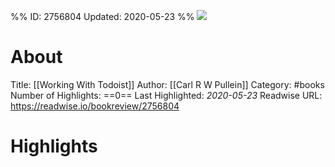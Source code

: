 %%
ID: 2756804
Updated: 2020-05-23
%%
![](https://images-na.ssl-images-amazon.com/images/I/41BxXzz1IkL._SL500_.jpg)

# About
Title: [[Working With Todoist]]
Author: [[Carl R W Pullein]]
Category: #books
Number of Highlights: ==0==
Last Highlighted: *2020-05-23*
Readwise URL: https://readwise.io/bookreview/2756804

# Highlights 